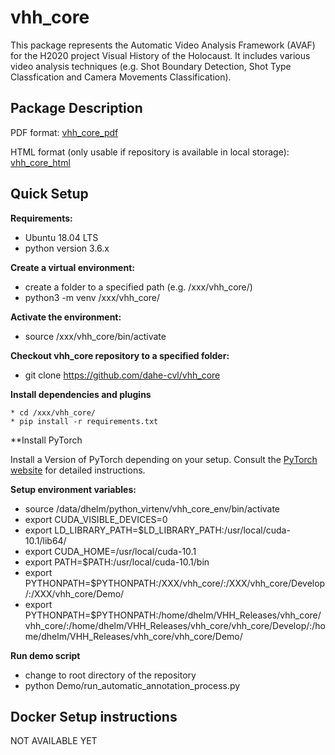 # vhh_core

This package represents the Automatic Video Analysis Framework (AVAF) for the H2020 project Visual History of the 
Holocaust. It includes various video analysis techniques (e.g. Shot Boundary Detection, Shot Type Classfication and 
Camera Movements Classification).

## Package Description

PDF format: [vhh_core_pdf](https://github.com/dahe-cvl/vhh_core/blob/master/ApiSphinxDocumentation/build/latex/vhhcorepackageautomaticvideoanalysisframeworkvhh_core.pdf)
    
HTML format (only usable if repository is available in local storage): [vhh_core_html](https://github.com/dahe-cvl/vhh_core/blob/master/ApiSphinxDocumentation/build/html/index.html)

## Quick Setup

**Requirements:**

   * Ubuntu 18.04 LTS
   * python version 3.6.x

**Create a virtual environment:**

   * create a folder to a specified path (e.g. /xxx/vhh_core/)
   * python3 -m venv /xxx/vhh_core/

**Activate the environment:**

   * source /xxx/vhh_core/bin/activate

**Checkout vhh_core repository to a specified folder:**

   * git clone https://github.com/dahe-cvl/vhh_core

**Install dependencies and plugins**

    * cd /xxx/vhh_core/
    * pip install -r requirements.txt
    
**Install PyTorch

Install a Version of PyTorch depending on your setup. Consult the [PyTorch website](https://pytorch.org/get-started/locally/) for detailed instructions.

**Setup environment variables:**

   * source /data/dhelm/python_virtenv/vhh_core_env/bin/activate
   * export CUDA_VISIBLE_DEVICES=0
   * export LD_LIBRARY_PATH=$LD_LIBRARY_PATH:/usr/local/cuda-10.1/lib64/
   * export CUDA_HOME=/usr/local/cuda-10.1
   * export PATH=$PATH:/usr/local/cuda-10.1/bin
   * export PYTHONPATH=$PYTHONPATH:/XXX/vhh_core/:/XXX/vhh_core/Develop/:/XXX/vhh_core/Demo/
   * export PYTHONPATH=$PYTHONPATH:/home/dhelm/VHH_Releases/vhh_core/vhh_core/:/home/dhelm/VHH_Releases/vhh_core/vhh_core/Develop/:/home/dhelm/VHH_Releases/vhh_core/vhh_core/Demo/
   
**Run demo script**

   * change to root directory of the repository
   * python Demo/run_automatic_annotation_process.py

## Docker Setup instructions

NOT AVAILABLE YET